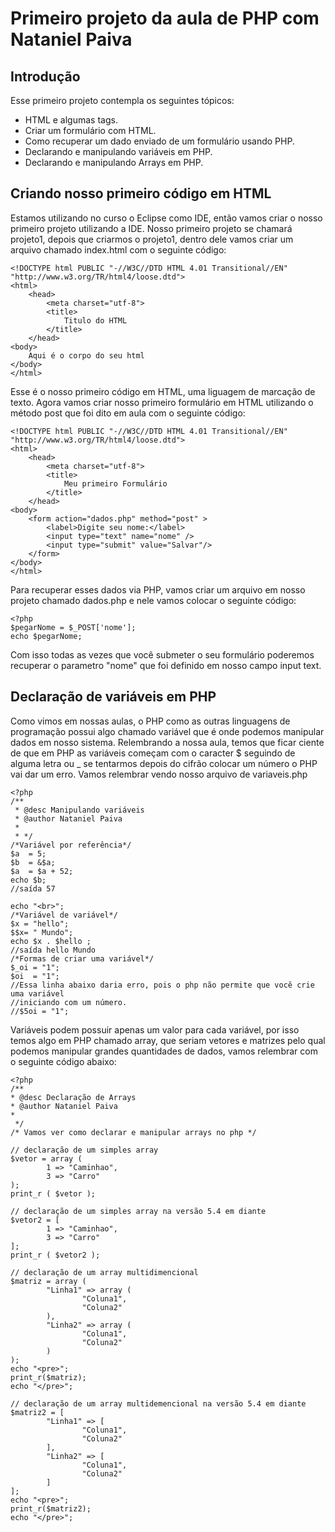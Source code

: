 Primeiro projeto da aula de PHP com Nataniel Paiva
=======================

Introdução
------------

Esse primeiro projeto contempla os seguintes tópicos:

* HTML e algumas tags.
* Criar um formulário com HTML.
* Como recuperar um dado enviado de um formulário usando PHP.
* Declarando e manipulando variáveis em PHP.
* Declarando e manipulando Arrays em PHP.



Criando nosso primeiro código em HTML
--------------------------------------------

Estamos utilizando no curso o Eclipse como IDE, então vamos criar o nosso primeiro projeto utilizando a IDE.
Nosso primeiro projeto se chamará projeto1, depois que criarmos o projeto1, dentro dele vamos criar um arquivo chamado index.html 
com o seguinte código:

	<!DOCTYPE html PUBLIC "-//W3C//DTD HTML 4.01 Transitional//EN" "http://www.w3.org/TR/html4/loose.dtd">
	<html>
		<head>
			<meta charset="utf-8"> 
			<title>
				Titulo do HTML
			</title>
		</head>
	<body>
		Aqui é o corpo do seu html
	</body>	
	</html>
	
Esse é o nosso primeiro código em HTML, uma liguagem de marcação de texto.
Agora vamos criar nosso primeiro formulário em HTML utilizando o método post que foi dito em aula com o seguinte código:

	<!DOCTYPE html PUBLIC "-//W3C//DTD HTML 4.01 Transitional//EN" "http://www.w3.org/TR/html4/loose.dtd">
	<html>
		<head>
			<meta charset="utf-8">
			<title>
				Meu primeiro Formulário
			</title>
		</head>
	<body>
		<form action="dados.php" method="post" >
			<label>Digite seu nome:</label>
			<input type="text" name="nome" />
			<input type="submit" value="Salvar"/>
		</form>
	</body>	
	</html>	
	
Para recuperar esses dados via PHP, vamos criar um arquivo em nosso projeto chamado dados.php e nele vamos
colocar o seguinte código:

	<?php
	$pegarNome = $_POST['nome'];
	echo $pegarNome;

Com isso todas as vezes que você submeter o seu formulário poderemos recuperar o parametro "nome" que foi definido em nosso campo
input text.

Declaração de variáveis em PHP
-------------------------------

Como vimos em nossas aulas, o PHP como as outras linguagens de programação possui algo chamado variável que é onde podemos manipular
dados em nosso sistema.
Relembrando a nossa aula, temos que ficar ciente de que em PHP as variáveis começam com o caracter $ seguindo de alguma letra ou _
se tentarmos depois do cifrão colocar um número o PHP vai dar um erro.
Vamos relembrar vendo nosso arquivo de variaveis.php

	<?php
	/**
	 * @desc Manipulando variáveis
	 * @author Nataniel Paiva
	 * 
	 * */
	/*Variável por referência*/
	$a  = 5;
	$b  = &$a;
	$a  = $a + 52;
	echo $b;
	//saída 57
	
	echo "<br>";
	/*Variável de variável*/
	$x = "hello";
	$$x= " Mundo";
	echo $x . $hello ;
	//saída hello Mundo
	/*Formas de criar uma variável*/
	$_oi = "1";
	$oi  = "1";
	//Essa linha abaixo daria erro, pois o php não permite que você crie uma variável
	//iniciando com um número.
	//$5oi = "1";
	
Variáveis podem possuir apenas um valor para cada variável, por isso temos algo em PHP chamado array, que seriam vetores e matrizes pelo
qual podemos manipular grandes quantidades de dados, vamos relembrar com o seguinte código abaixo:

	<?php
	/**
	* @desc Declaração de Arrays
	* @author Nataniel Paiva
	* 
	 */
	/* Vamos ver como declarar e manipular arrays no php */
	
	// declaração de um simples array
	$vetor = array (
			1 => "Caminhao",
			3 => "Carro" 
	);
	print_r ( $vetor );
	
	// declaração de um simples array na versão 5.4 em diante
	$vetor2 = [ 
			1 => "Caminhao",
			3 => "Carro" 
	];
	print_r ( $vetor2 );
	
	// declaração de um array multidimencional
	$matriz = array (
			"Linha1" => array (
					"Coluna1",
					"Coluna2" 
			),
			"Linha2" => array (
					"Coluna1",
					"Coluna2" 
			) 
	);
	echo "<pre>";
	print_r($matriz);
	echo "</pre>";
	
	// declaração de um array multidemencional na versão 5.4 em diante
	$matriz2 = [
			"Linha1" => [
					"Coluna1",
					"Coluna2"
			],
			"Linha2" => [
					"Coluna1",
					"Coluna2"
			]
	];
	echo "<pre>";
	print_r($matriz2);
	echo "</pre>";	
	
	